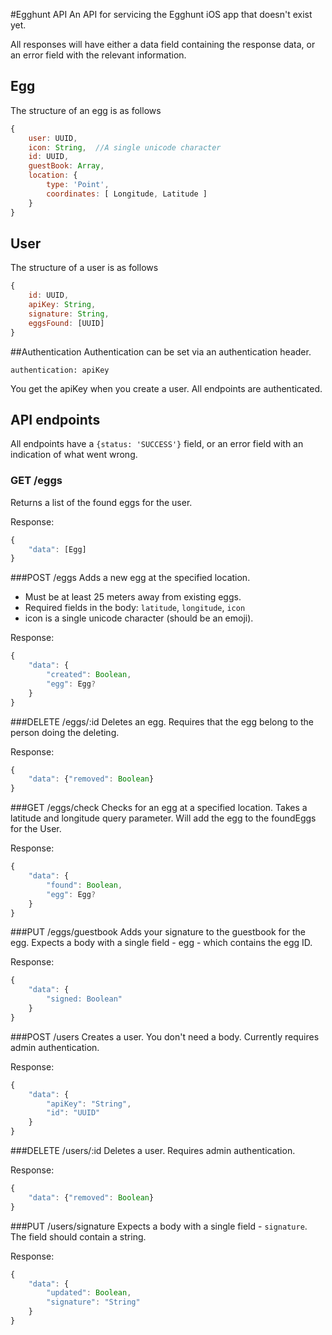 #Egghunt API
An API for servicing the Egghunt iOS app that doesn't exist yet.

All responses will have either a data field containing the response data,
or an error field with the relevant information.

## Egg
The structure of an egg is as follows
```javascript
{
    user: UUID,
    icon: String,  //A single unicode character
    id: UUID,
    guestBook: Array,
    location: {
        type: 'Point',
        coordinates: [ Longitude, Latitude ]
    }
}
```
## User
The structure of a user is as follows
```javascript
{
    id: UUID,
    apiKey: String,
    signature: String,
    eggsFound: [UUID]
}
```
##Authentication
Authentication can be set via an authentication header.

`authentication: apiKey`

You get the apiKey when you create a user.  All endpoints are authenticated.

## API endpoints

All endpoints have a `{status: 'SUCCESS'}` field, or an error field with an indication of what went wrong.

### GET /eggs
Returns a list of the found eggs for the user.  

Response:
```javascript
{
    "data": [Egg]
}
```

###POST /eggs
Adds a new egg at the specified location.
* Must be at least 25 meters away from existing eggs.
* Required fields in the body: `latitude`, `longitude`, `icon`
* icon is a single unicode character (should be an emoji).

Response:
```javascript
{
    "data": {
        "created": Boolean,
        "egg": Egg?
    }
}
```

###DELETE /eggs/:id
Deletes an egg.  Requires that the egg belong to the person doing the deleting.

Response:
```javascript
{
    "data": {"removed": Boolean}  
}
```

###GET /eggs/check
Checks for an egg at a specified location.  Takes a latitude and longitude query parameter.
Will add the egg to the foundEggs for the User.

Response:
```javascript
{
    "data": {
        "found": Boolean,
        "egg": Egg?
    }
}
```

###PUT /eggs/guestbook
Adds your signature to the guestbook for the egg.  Expects a body with a
single field - egg - which contains the egg ID.

Response:
```javascript
{
    "data": {
        "signed: Boolean"
    }
}
```

###POST /users
Creates a user.  You don't need a body.  Currently requires admin authentication.

Response:
```javascript
{
    "data": {
        "apiKey": "String",
        "id": "UUID"
    }
}
```

###DELETE /users/:id
Deletes a user.  Requires admin authentication.

Response:
```javascript
{
    "data": {"removed": Boolean}  
}
```

###PUT /users/signature
Expects a body with a single field - `signature`.  The field should contain a string.

Response:
```javascript
{
    "data": {
        "updated": Boolean,
        "signature": "String"
    }
}
```
